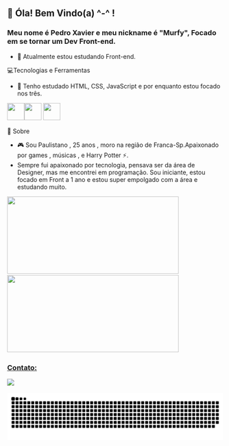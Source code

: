 ## 👋 Óla! Bem Vindo(a) ^-^ !
### Meu nome é Pedro Xavier e meu nickname é "Murfy", Focado em se tornar um Dev Front-end.

- 🌱 Atualmente estou estudando Front-end.


:computer:Tecnologias e Ferramentas

- 📖 Tenho estudado HTML, CSS, JavaScript e por enquanto estou focado nos três.
          
<img src="https://cdn.jsdelivr.net/gh/devicons/devicon/icons/html5/html5-original.svg" width="40" height="40"/><img src="https://cdn.jsdelivr.net/gh/devicons/devicon/icons/css3/css3-original.svg" width="40" height="40"/>
            <img src="https://cdn.jsdelivr.net/gh/devicons/devicon/icons/javascript/javascript-original.svg" width="40" height="40"/>
            
            
            
:art: Sobre

- 🎮 Sou Paulistano , 25 anos , moro na região de Franca-Sp.Apaixonado por games , músicas , e Harry Potter ⚡. 
- Sempre fui apaixonado por tecnologia, pensava ser da área de Designer, mas me encontrei em programação. Sou iniciante, estou focado em Front a 1 ano e estou super empolgado com a área e estudando muito.
          

<div>
<a href="https://github.com/Murfy9">
<img width="400em" height="180em" src="https://github-readme-stats.vercel.app/api/top-langs/?username=Murfy9&layout=compact&langs_count=7&theme=dracula"/>
<img width="400em" height="180em" src="https://github-readme-stats.vercel.app/api?username=Murfy9&show_icons=true&theme=dracula&include_all_commits=true&count_private=true"/>
</div>
  
 ### Contato:

<a href="https://instagram.com/Murfy_9" target="_blank"><img src="https://img.shields.io/badge/-Instagram-%23E4405F?style=for-the-badge&logo=instagram&logoColor=white" target="_blank"></a>
          
![Snake animation](https://github.com/Murfy9/Murfy9/blob/output/github-contribution-grid-snake.svg)
